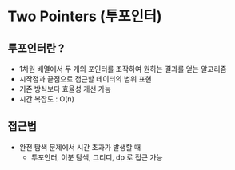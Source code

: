 # Two Pointers (투포인터)

## 투포인터란 ?
- 1차원 배열에서 두 개의 포인터를 조작하여 원하는 결과를 얻는 알고리즘
- 시작점과 끝점으로 접근할 데이터의 범위 표현 
- 기존 방식보다 효율성 개선 가능 
- 시간 복잡도 : O(n)

## 접근법
- 완전 탐색 문제에서 시간 초과가 발생할 때 
    - 투포인터, 이분 탐색, 그리디, dp 로 접근 가능 